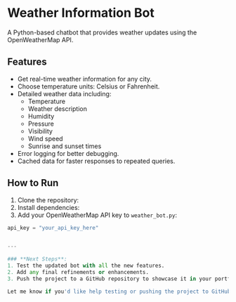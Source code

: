 # Weather Information Bot

A Python-based chatbot that provides weather updates using the OpenWeatherMap API.

## Features
- Get real-time weather information for any city.
- Choose temperature units: Celsius or Fahrenheit.
- Detailed weather data including:
  - Temperature
  - Weather description
  - Humidity
  - Pressure
  - Visibility
  - Wind speed
  - Sunrise and sunset times
- Error logging for better debugging.
- Cached data for faster responses to repeated queries.

## How to Run
1. Clone the repository:
2. Install dependencies:
3. Add your OpenWeatherMap API key to `weather_bot.py`:
```python
api_key = "your_api_key_here"


---

### **Next Steps**:
1. Test the updated bot with all the new features.
2. Add any final refinements or enhancements.
3. Push the project to a GitHub repository to showcase it in your portfolio.

Let me know if you'd like help testing or pushing the project to GitHub!
```